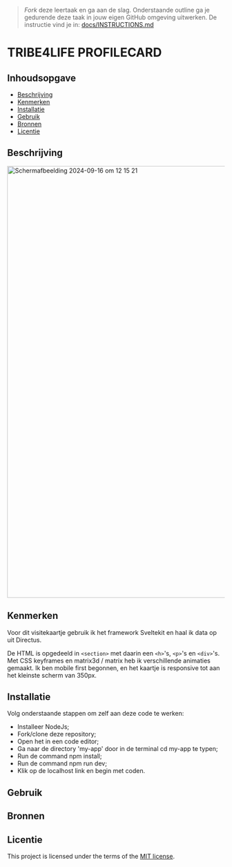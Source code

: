 > _Fork_ deze leertaak en ga aan de slag. Onderstaande outline ga je gedurende deze taak in jouw eigen GitHub omgeving uitwerken. De instructie vind je in: [docs/INSTRUCTIONS.md](docs/INSTRUCTIONS.md)

# TRIBE4LIFE PROFILECARD
<!-- Geef je project een titel en schrijf in één zin wat het is -->

## Inhoudsopgave

  * [Beschrijving](#beschrijving)
  * [Kenmerken](#kenmerken)
  * [Installatie](#installatie)
  * [Gebruik](#gebruik)
  * [Bronnen](#bronnen)
  * [Licentie](#licentie)

## Beschrijving
<!-- In de Beschrijving staat hoe je project er uit ziet, hoe het werkt en wat je er mee kan. -->
<!-- Voeg een mooie poster visual toe 📸 -->
<!-- Voeg een link toe naar Github Pages 🌐-->

<img width="1000" alt="Scherm­afbeelding 2024-09-16 om 12 15 21" src="https://github.com/user-attachments/assets/2c86c795-c5af-4928-a879-5a7089d37497">


## Kenmerken
Voor dit visitekaartje gebruik ik het framework Sveltekit en haal ik data op uit Directus.

De HTML is opgedeeld in `<section>` met daarin een `<h>`'s, `<p>`'s en `<div>`'s. Met CSS keyframes en matrix3d / matrix heb ik verschillende animaties gemaakt. Ik ben mobile first begonnen, en het kaartje is responsive tot aan het kleinste scherm van 350px.

## Installatie
Volg onderstaande stappen om zelf aan deze code te werken:

* Installeer NodeJs;
* Fork/clone deze repository;
* Open het in een code editor;
* Ga naar de directory 'my-app' door in de terminal cd my-app te typen;
* Run de command npm install;
* Run de command npm run dev;
* Klik op de localhost link en begin met coden.

## Gebruik

## Bronnen

## Licentie

This project is licensed under the terms of the [MIT license](./LICENSE).


